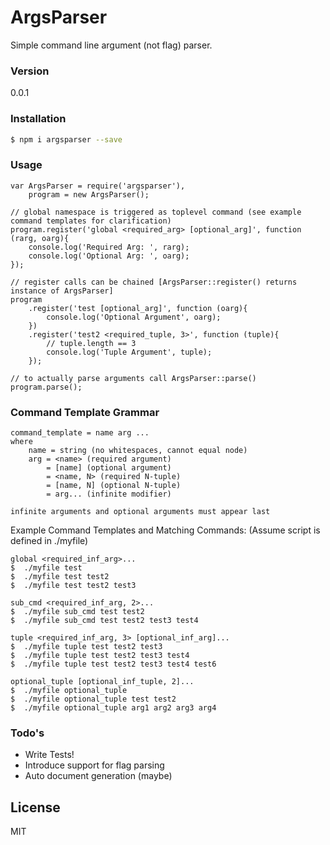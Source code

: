 # ArgsParser

Simple command line argument (not flag) parser.

### Version
0.0.1

### Installation

```sh
$ npm i argsparser --save
```

### Usage

```
var ArgsParser = require('argsparser'),
    program = new ArgsParser();

// global namespace is triggered as toplevel command (see example command templates for clarification)
program.register('global <required_arg> [optional_arg]', function (rarg, oarg){
    console.log('Required Arg: ', rarg);
    console.log('Optional Arg: ', oarg);
});

// register calls can be chained [ArgsParser::register() returns instance of ArgsParser]
program
    .register('test [optional_arg]', function (oarg){
        console.log('Optional Argument', oarg);
    })
    .register('test2 <required_tuple, 3>', function (tuple){
        // tuple.length == 3
        console.log('Tuple Argument', tuple);
    });
    
// to actually parse arguments call ArgsParser::parse()
program.parse();

```

### Command Template Grammar

```
command_template = name arg ...
where
    name = string (no whitespaces, cannot equal node)
    arg = <name> (required argument)
        = [name] (optional argument)
        = <name, N> (required N-tuple)
        = [name, N] (optional N-tuple)
        = arg... (infinite modifier)

infinite arguments and optional arguments must appear last
```
Example Command Templates and Matching Commands:
(Assume script is defined in ./myfile)
```
global <required_inf_arg>...
$  ./myfile test
$  ./myfile test test2
$  ./myfile test test2 test3
```
```
sub_cmd <required_inf_arg, 2>...
$  ./myfile sub_cmd test test2
$  ./myfile sub_cmd test test2 test3 test4
```
```
tuple <required_inf_arg, 3> [optional_inf_arg]...
$  ./myfile tuple test test2 test3
$  ./myfile tuple test test2 test3 test4
$  ./myfile tuple test test2 test3 test4 test6
```
```
optional_tuple [optional_inf_tuple, 2]...
$  ./myfile optional_tuple
$  ./myfile optional_tuple test test2
$  ./myfile optional_tuple arg1 arg2 arg3 arg4
```


### Todo's

 - Write Tests!
 - Introduce support for flag parsing
 - Auto document generation (maybe)

License
----

MIT

